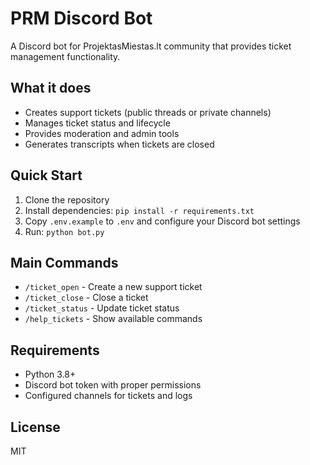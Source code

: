 # PRM Discord Bot

A Discord bot for ProjektasMiestas.lt community that provides ticket management functionality.

## What it does
- Creates support tickets (public threads or private channels)
- Manages ticket status and lifecycle
- Provides moderation and admin tools
- Generates transcripts when tickets are closed

## Quick Start
1. Clone the repository
2. Install dependencies: `pip install -r requirements.txt`
3. Copy `.env.example` to `.env` and configure your Discord bot settings
4. Run: `python bot.py`

## Main Commands
- `/ticket_open` - Create a new support ticket
- `/ticket_close` - Close a ticket
- `/ticket_status` - Update ticket status
- `/help_tickets` - Show available commands

## Requirements
- Python 3.8+
- Discord bot token with proper permissions
- Configured channels for tickets and logs

## License
MIT

